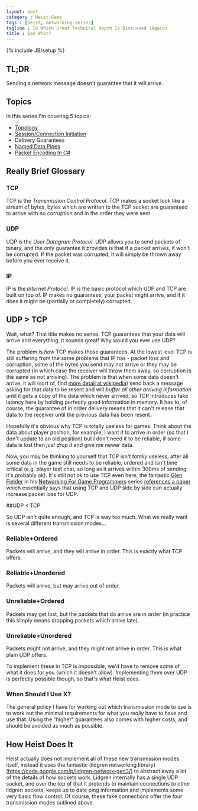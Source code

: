 ```yaml
---
layout: post
category : Heist-Game
tags : [heist, networking-series]
tagline : In Which Great Technical Depth Is Discussed (Again)
title : Say What?
---
```

{% include JB/setup %}


## TL;DR

Sending a network message doesn't guarantee that it will arrive.

## Topics

In this series I'm covering 5 topics:

 - [Topology](/Heist/2012/10/14/Topological-My-Dear-Watson/)
 - [Session/Connection Initiation](/Heist/2012/10/15/Get-Up-And-Initiate-That-Session/)
 - Delivery Guarantees
 - [Named Data Pipes](/Heist/2012/10/24/Wibbly-Wobbly-Pipey-Wipey/)
 - [Packet Encoding In C#](/Heist/2012/11/07/Packet-Encoding/)

## Really Brief Glossary
### TCP
TCP is the _Transmission Control Protocol_. TCP makes a socket look like a stream of bytes, bytes which are written to the TCP socket are guaranteed to arrive with no corruption and in the order they were sent.

### UDP
UDP is the _User Datagram Protocol_. UDP allows you to send packets of binary, and the only guarantee it provides is that if a packet arrives, it won't be corrupted. If the packet was corrupted, it will simply be thrown away before you ever receive it.

### IP
IP is the _Internet Protocol_. IP is the basic protocol which UDP and TCP are built on top of. IP makes no guarantees, your packet might arrive, and if it does it might be (partially or completely) corrupted.

## UDP &gt; TCP
Wait, what? That title makes no sense. TCP guarantees that your data will arrive and everything, it sounds great! Why would you ever use UDP?

The problem is _how_ TCP makes those guarantees. At the lowest level TCP is still suffering from the same problems that IP has - packet loss and corruption, some of the bytes you send may not arrive or they may be corrupted (in which case the receiver will throw them away, so corruption is the same as not arriving). The problem is that when some data doesn't arrive, it will (sort of, find [more detail at wikipedia](http://en.wikipedia.org/wiki/Transmission_Control_Protocol)) send back a message asking for that data to be resent and will _buffer all other arriving information_ until it gets a copy of the data which never arrived, so TCP introduces fake latency here by holding perfectly good information in memory. It has to, of course, the guarantee of in order delivery means that it can't release that data to the receiver until the previous data has been resent.

Hopefully it's obvious why TCP is totally useless for games. Think about the data about player position, for example, I want it to arrive in order (so that I don't update to an old position) but I don't need it to be reliable, if some data is lost then _just drop it_ and give me newer data.

Now, you may be thinking to yourself that TCP isn't _totally_ useless, after all some data in the game still needs to be reliable, ordered and isn't time critical (e.g. player text chat, so long as it arrives within 300ms of sending it's probably ok). It's still not ok to use TCP even here, the fantastic [Glen Fielder](http://gafferongames.com/) in his [Networking For Game Programmers](http://gafferongames.com/networking-for-game-programmers/) series [references a paper](http://www.isoc.org/INET97/proceedings/F3/F3_1.HTM) which essentially says that using TCP and UDP side by side can actually increase packet loss for UDP.

##UDP &lt; TCP

So UDP isn't quite enough, and TCP is way too much. What we really want is several different transmission modes...

### Reliable+Ordered
Packets will arrive, and they will arrive in order. This is exactly what TCP offers.

### Reliable+Unordered
Packets will arrive, but may arrive out of order.

### Unreliable+Ordered
Packets may get lost, but the packets that do arrive are in order (in practice this simply means dropping packets which arrive late).

### Unreliable+Unordered
Packets might not arrive, and they might not arrive in order. This is what plain UDP offers.

To implement these in TCP is impossible, we'd have to remove some of what it does for you (which it doesn't allow). Implementing them over UDP is perfectly possible though, so that's what Heist does.

### When Should I Use X?

The general policy I have for working out which transmission mode to use is to work out the minimal requirements for what you _really_ have to have and use that. Using the "higher" guarantees also comes with higher costs, and should be avoided as much as possible.

## How Heist Does It

Heist actually does not implement all of these new transmission modes itself, instead it uses the fantastic (lidgren networking library)[https://code.google.com/p/lidgren-network-gen3/] to abstract away a lot of the details of how sockets work. Lidgren internally has a single UDP socket, and over the top of that it pretends to maintain connections to other lidgren sockets, keeps up to date ping information and implements some very basic flow control. Of course, these fake connections offer the four transmission modes outlined above.